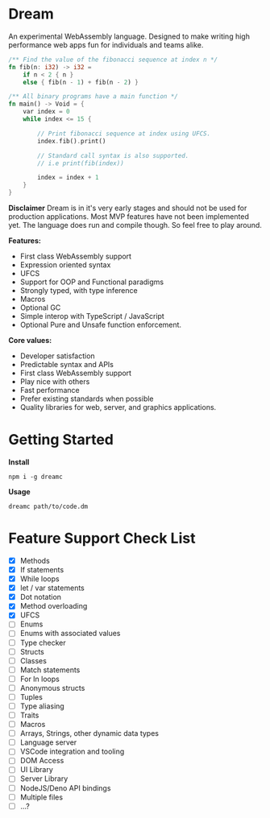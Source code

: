 # Dream

An experimental WebAssembly language. Designed to make writing high performance
web apps fun for individuals and teams alike.

```rust
/** Find the value of the fibonacci sequence at index n */
fn fib(n: i32) -> i32 =
    if n < 2 { n }
    else { fib(n - 1) + fib(n - 2) }

/** All binary programs have a main function */
fn main() -> Void = {
    var index = 0
    while index <= 15 {

        // Print fibonacci sequence at index using UFCS.
        index.fib().print()

        // Standard call syntax is also supported.
        // i.e print(fib(index))

        index = index + 1
    }
}
```

**Disclaimer**
Dream is in it's very early stages and should not be used for production applications.
Most MVP features have not been implemented yet. The language does run and compile
though. So feel free to play around.

**Features:**
- First class WebAssembly support
- Expression oriented syntax
- UFCS
- Support for OOP and Functional paradigms
- Strongly typed, with type inference
- Macros
- Optional GC
- Simple interop with TypeScript / JavaScript
- Optional Pure and Unsafe function enforcement.

**Core values:**
- Developer satisfaction
- Predictable syntax and APIs
- First class WebAssembly support
- Play nice with others
- Fast performance
- Prefer existing standards when possible
- Quality libraries for web, server, and graphics applications.

# Getting Started

**Install**
```
npm i -g dreamc
```

**Usage**
```
dreamc path/to/code.dm
```

# Feature Support Check List
- [x] Methods
- [x] If statements
- [x] While loops
- [x] let / var statements
- [x] Dot notation
- [x] Method overloading
- [x] UFCS
- [ ] Enums
- [ ] Enums with associated values
- [ ] Type checker
- [ ] Structs
- [ ] Classes
- [ ] Match statements
- [ ] For In loops
- [ ] Anonymous structs
- [ ] Tuples
- [ ] Type aliasing
- [ ] Traits
- [ ] Macros
- [ ] Arrays, Strings, other dynamic data types
- [ ] Language server
- [ ] VSCode integration and tooling
- [ ] DOM Access
- [ ] UI Library
- [ ] Server Library
- [ ] NodeJS/Deno API bindings
- [ ] Multiple files
- [ ] ...?
